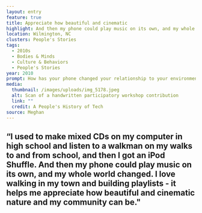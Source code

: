 ```yaml
---
layout: entry
feature: true
title: Appreciate how beautiful and cinematic
highlight: And then my phone could play music on its own, and my whole world changed.
location: Wilmington, NC
clusters: People's Stories
tags:
  - 2010s
  - Bodies & Minds
  - Culture & Behaviors
  - People's Stories
year: 2010
prompt: How has your phone changed your relationship to your environment?
media:
  thumbnail: /images/uploads/img_5178.jpeg
  alt: Scan of a handwritten participatory workshop contribution
  link: ""
  credit: A People's History of Tech
source: Meghan
---
```

## “I used to make mixed CDs on my computer in high school and listen to a walkman on my walks to and from school, and then I got an iPod Shuffle. And then my phone could play music on its own, and my whole world changed. I love walking in my town and building playlists - it helps me appreciate how beautiful and cinematic nature and my community can be."
